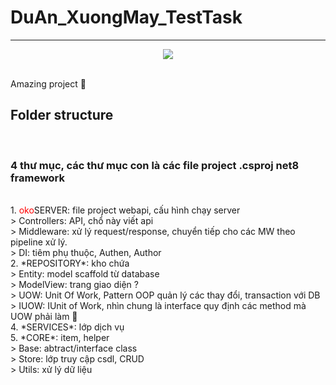 # DuAn_XuongMay_TestTask 
<hr>
<p align="center"><img src="https://github.com/user-attachments/assets/4ddea864-215b-4bb9-8055-0202d9c05eed"/></p>
<br>
Amazing project 🥇
<br>
<h2 color="orange">Folder structure</h2>
<br>
<h3>4 thư mục, các thư mục con là các file project .csproj net8 framework</h3><br>
1. <span style="color: red;">oko</span>SERVER: file project webapi, cấu hình chạy server<br>
  > Controllers: API, chổ này viết api<br>
  > Middleware: xử lý request/response, chuyển tiếp cho các MW theo pipeline xử lý.<br>
  > DI: tiêm phụ thuộc, Authen, Author<br>
2. *REPOSITORY*: kho chứa<br>
  > Entity: model scaffold từ database<br>
  > ModelView: trang giao diện ?<br>
  > UOW: Unit Of Work, Pattern OOP quản lý các thay đổi, transaction với DB<br>
  > IUOW: IUnit of Work, nhìn chung là interface quy định các method mà UOW phải làm 🤠<br>
4. *SERVICES*: lớp dịch vụ<br>
5. *CORE*: item, helper<br>
  > Base: abtract/interface class<br>
  > Store: lớp truy cập csdl, CRUD<br>
  > Utils: xử lý dữ liệu
